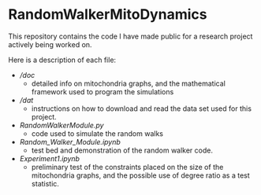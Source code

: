 # RandomWalkerMitoDynamics
This repository contains the code I have made public for a research project actively being worked on.

Here is a description of each file:

  - _/doc_
    - detailed info on mitochondria graphs, and the mathematical framework used to program the simulations
  - _/dat_
    - instructions on how to download and read the data set used for this project. 
  - _RandomWalkerModule.py_
    - code used to simulate the random walks
  - _Random_Walker_Module.ipynb_ 
    - test bed and demonstration of the random walker code.
  - _Experiment1.ipynb_
    - preliminary test of the constraints placed on the size of the mitochondria graphs, and the possible use of degree ratio as a test statistic. 
